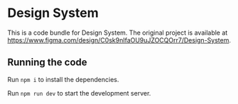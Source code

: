 
  # Design System

  This is a code bundle for Design System. The original project is available at https://www.figma.com/design/C0sk9nIfaOU9uJZOCQOrr7/Design-System.

  ## Running the code

  Run `npm i` to install the dependencies.

  Run `npm run dev` to start the development server.
  